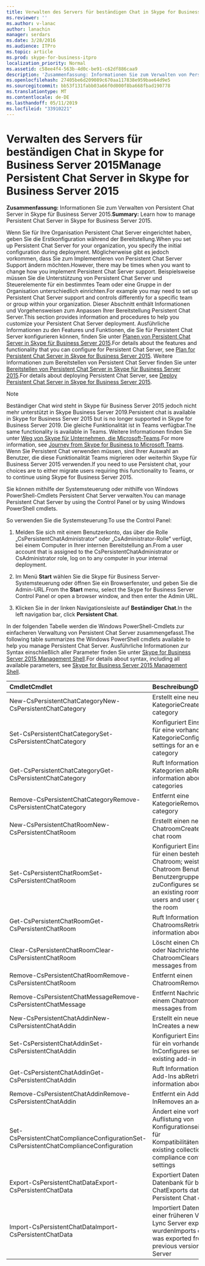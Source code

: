 ```yaml
---
title: Verwalten des Servers für beständigen Chat in Skype for Business Server 2015
ms.reviewer: ''
ms.author: v-lanac
author: lanachin
manager: serdars
ms.date: 3/28/2016
ms.audience: ITPro
ms.topic: article
ms.prod: skype-for-business-itpro
localization_priority: Normal
ms.assetid: c58ee4f4-563b-4d0c-be91-c62df886caa9
description: 'Zusammenfassung: Informationen Sie zum Verwalten von Persistent Chat Server in Skype für Business Server 2015.'
ms.openlocfilehash: 27405be6d209089c670aa117838e959bae64d9e5
ms.sourcegitcommit: bb53f131fabb03a66f0d000f8ba668fbad190778
ms.translationtype: MT
ms.contentlocale: de-DE
ms.lasthandoff: 05/11/2019
ms.locfileid: "33910221"
---
```

# <a name="manage-persistent-chat-server-in-skype-for-business-server-2015"></a><span data-ttu-id="9617d-103">Verwalten des Servers für beständigen Chat in Skype for Business Server 2015</span><span class="sxs-lookup"><span data-stu-id="9617d-103">Manage Persistent Chat Server in Skype for Business Server 2015</span></span>
 
<span data-ttu-id="9617d-104">**Zusammenfassung:** Informationen Sie zum Verwalten von Persistent Chat Server in Skype für Business Server 2015.</span><span class="sxs-lookup"><span data-stu-id="9617d-104">**Summary:** Learn how to manage Persistent Chat Server in Skype for Business Server 2015.</span></span>
  
<span data-ttu-id="9617d-105">Wenn Sie für Ihre Organisation Persistent Chat Server eingerichtet haben, geben Sie die Erstkonfiguration während der Bereitstellung.</span><span class="sxs-lookup"><span data-stu-id="9617d-105">When you set up Persistent Chat Server for your organization, you specify the initial configuration during deployment.</span></span> <span data-ttu-id="9617d-106">Möglicherweise gibt es jedoch vorkommen, dass Sie zum Implementieren von Persistent Chat Server Support ändern möchten.</span><span class="sxs-lookup"><span data-stu-id="9617d-106">However, there may be times when you want to change how you implement Persistent Chat Server support.</span></span> <span data-ttu-id="9617d-107">Beispielsweise müssen Sie die Unterstützung von Persistent Chat Server und Steuerelemente für ein bestimmtes Team oder eine Gruppe in der Organisation unterschiedlich einrichten.</span><span class="sxs-lookup"><span data-stu-id="9617d-107">For example you may need to set up Persistent Chat Server support and controls differently for a specific team or group within your organization.</span></span> <span data-ttu-id="9617d-108">Dieser Abschnitt enthält Informationen und Vorgehensweisen zum Anpassen Ihrer Bereitstellung Persistent Chat Server.</span><span class="sxs-lookup"><span data-stu-id="9617d-108">This section provides information and procedures to help you customize your Persistent Chat Server deployment.</span></span> <span data-ttu-id="9617d-109">Ausführliche Informationen zu den Features und Funktionen, die Sie für Persistent Chat Server konfigurieren können, finden Sie unter [Planen von Persistent Chat Server in Skype für Business Server 2015](../../plan-your-deployment/persistent-chat-server/persistent-chat-server.md).</span><span class="sxs-lookup"><span data-stu-id="9617d-109">For details about the features and functionality that you can configure for Persistent Chat Server, see [Plan for Persistent Chat Server in Skype for Business Server 2015](../../plan-your-deployment/persistent-chat-server/persistent-chat-server.md).</span></span> <span data-ttu-id="9617d-110">Weitere Informationen zum Bereitstellen von Persistent Chat Server finden Sie unter [Bereitstellen von Persistent Chat Server in Skype für Business Server 2015](../../deploy/deploy-persistent-chat-server/deploy-persistent-chat-server.md).</span><span class="sxs-lookup"><span data-stu-id="9617d-110">For details about deploying Persistent Chat Server, see [Deploy Persistent Chat Server in Skype for Business Server 2015](../../deploy/deploy-persistent-chat-server/deploy-persistent-chat-server.md).</span></span> 

> [!NOTE]
> <span data-ttu-id="9617d-111">Beständiger Chat wird steht in Skype für Business Server 2015 jedoch nicht mehr unterstützt in Skype Business Server 2019.</span><span class="sxs-lookup"><span data-stu-id="9617d-111">Persistent chat is available in Skype for Business Server 2015 but is no longer supported in Skype for Business Server 2019.</span></span> <span data-ttu-id="9617d-112">Die gleiche Funktionalität ist in Teams verfügbar.</span><span class="sxs-lookup"><span data-stu-id="9617d-112">The same functionality is available in Teams.</span></span> <span data-ttu-id="9617d-113">Weitere Informationen finden Sie unter [Weg von Skype für Unternehmen, die Microsoft-Teams](/microsoftteams/journey-skypeforbusiness-teams).</span><span class="sxs-lookup"><span data-stu-id="9617d-113">For more information, see [Journey from Skype for Business to Microsoft Teams](/microsoftteams/journey-skypeforbusiness-teams).</span></span> <span data-ttu-id="9617d-114">Wenn Sie Persistent Chat verwenden müssen, sind Ihrer Auswahl an Benutzer, die diese Funktionalität Teams migrieren oder weiterhin Skype für Business Server 2015 verwenden.</span><span class="sxs-lookup"><span data-stu-id="9617d-114">If you need to use Persistent chat, your choices are to either migrate users requiring this functionality to Teams, or to continue using Skype for Business Server 2015.</span></span> 
  
<span data-ttu-id="9617d-115">Sie können mithilfe der Systemsteuerung oder mithilfe von Windows PowerShell-Cmdlets Persistent Chat Server verwalten.</span><span class="sxs-lookup"><span data-stu-id="9617d-115">You can manage Persistent Chat Server by using the Control Panel or by using Windows PowerShell cmdlets.</span></span> 
  
<span data-ttu-id="9617d-116">So verwenden Sie die Systemsteuerung:</span><span class="sxs-lookup"><span data-stu-id="9617d-116">To use the Control Panel:</span></span>
  
1. <span data-ttu-id="9617d-117">Melden Sie sich mit einem Benutzerkonto, das über die Rolle „CsPersistentChatAdministrator“ oder „CsAdministrator-Rolle“ verfügt, bei einem Computer in Ihrer internen Bereitstellung an.</span><span class="sxs-lookup"><span data-stu-id="9617d-117">From a user account that is assigned to the CsPersistentChatAdministrator or CsAdministrator role, log on to any computer in your internal deployment.</span></span>
    
2. <span data-ttu-id="9617d-118">Im Menü **Start** wählen Sie die Skype für Business Server-Systemsteuerung oder öffnen Sie ein Browserfenster, und geben Sie die Admin-URL.</span><span class="sxs-lookup"><span data-stu-id="9617d-118">From the **Start** menu, select the Skype for Business Server Control Panel or open a browser window, and then enter the Admin URL.</span></span>
    
3. <span data-ttu-id="9617d-119">Klicken Sie in der linken Navigationsleiste auf **Beständiger Chat**.</span><span class="sxs-lookup"><span data-stu-id="9617d-119">In the left navigation bar, click **Persistent Chat**.</span></span>
    
<span data-ttu-id="9617d-120">In der folgenden Tabelle werden die Windows PowerShell-Cmdlets zur einfacheren Verwaltung von Persistent Chat Server zusammengefasst.</span><span class="sxs-lookup"><span data-stu-id="9617d-120">The following table summarizes the Windows PowerShell cmdlets available to help you manage Persistent Chat Server.</span></span> <span data-ttu-id="9617d-121">Ausführliche Informationen zur Syntax einschließlich aller Parameter finden Sie unter [Skype for Business Server 2015 Management Shell](../management-shell.md).</span><span class="sxs-lookup"><span data-stu-id="9617d-121">For details about syntax, including all available parameters, see [Skype for Business Server 2015 Management Shell](../management-shell.md).</span></span>
  

|<span data-ttu-id="9617d-122">**Cmdlet**</span><span class="sxs-lookup"><span data-stu-id="9617d-122">**Cmdlet**</span></span>|<span data-ttu-id="9617d-123">**Beschreibung**</span><span class="sxs-lookup"><span data-stu-id="9617d-123">**Description**</span></span>|
|:-----|:-----|
|<span data-ttu-id="9617d-124">New-CsPersistentChatCategory</span><span class="sxs-lookup"><span data-stu-id="9617d-124">New-CsPersistentChatCategory</span></span>  <br/> |<span data-ttu-id="9617d-125">Erstellt eine neue Kategorie</span><span class="sxs-lookup"><span data-stu-id="9617d-125">Creates a new category</span></span>  <br/> |
|<span data-ttu-id="9617d-126">Set-CsPersistentChatCategory</span><span class="sxs-lookup"><span data-stu-id="9617d-126">Set-CsPersistentChatCategory</span></span>  <br/> |<span data-ttu-id="9617d-127">Konfiguriert Einstellungen für eine vorhandene Kategorie</span><span class="sxs-lookup"><span data-stu-id="9617d-127">Configures settings for an existing category</span></span>  <br/> |
|<span data-ttu-id="9617d-128">Get-CsPersistentChatCategory</span><span class="sxs-lookup"><span data-stu-id="9617d-128">Get-CsPersistentChatCategory</span></span>  <br/> |<span data-ttu-id="9617d-129">Ruft Informationen über Kategorien ab</span><span class="sxs-lookup"><span data-stu-id="9617d-129">Retrieves information about categories</span></span>  <br/> |
|<span data-ttu-id="9617d-130">Remove-CsPersistentChatCategory</span><span class="sxs-lookup"><span data-stu-id="9617d-130">Remove-CsPersistentChatCategory</span></span>  <br/> |<span data-ttu-id="9617d-131">Entfernt eine Kategorie</span><span class="sxs-lookup"><span data-stu-id="9617d-131">Removes a category</span></span>  <br/> |
|<span data-ttu-id="9617d-132">New-CsPersistentChatRoom</span><span class="sxs-lookup"><span data-stu-id="9617d-132">New-CsPersistentChatRoom</span></span>  <br/> |<span data-ttu-id="9617d-133">Erstellt einen neuen Chatroom</span><span class="sxs-lookup"><span data-stu-id="9617d-133">Creates a new chat room</span></span>  <br/> |
|<span data-ttu-id="9617d-134">Set-CsPersistentChatRoom</span><span class="sxs-lookup"><span data-stu-id="9617d-134">Set-CsPersistentChatRoom</span></span>  <br/> |<span data-ttu-id="9617d-135">Konfiguriert Einstellungen für einen bestehenden Chatroom; weist dem Chatroom Benutzer und Benutzergruppen zu</span><span class="sxs-lookup"><span data-stu-id="9617d-135">Configures settings for an existing room; assign users and user groups to the room</span></span>  <br/> |
|<span data-ttu-id="9617d-136">Get-CsPersistentChatRoom</span><span class="sxs-lookup"><span data-stu-id="9617d-136">Get-CsPersistentChatRoom</span></span>  <br/> |<span data-ttu-id="9617d-137">Ruft Informationen zu Chatrooms</span><span class="sxs-lookup"><span data-stu-id="9617d-137">Retrieves information about rooms</span></span>  <br/> |
|<span data-ttu-id="9617d-138">Clear-CsPersistentChatRoom</span><span class="sxs-lookup"><span data-stu-id="9617d-138">Clear-CsPersistentChatRoom</span></span>  <br/> |<span data-ttu-id="9617d-139">Löscht einen Chatroom oder Nachrichten in einem Chatroom</span><span class="sxs-lookup"><span data-stu-id="9617d-139">Clears a room or messages from a room</span></span>  <br/> |
|<span data-ttu-id="9617d-140">Remove-CsPersistentChatRoom</span><span class="sxs-lookup"><span data-stu-id="9617d-140">Remove-CsPersistentChatRoom</span></span>  <br/> |<span data-ttu-id="9617d-141">Entfernt einen Chatroom</span><span class="sxs-lookup"><span data-stu-id="9617d-141">Removes a room</span></span>  <br/> |
|<span data-ttu-id="9617d-142">Remove-CsPersistentChatMessage</span><span class="sxs-lookup"><span data-stu-id="9617d-142">Remove-CsPersistentChatMessage</span></span>  <br/> |<span data-ttu-id="9617d-143">Entfernt Nachrichten aus einem Chatroom</span><span class="sxs-lookup"><span data-stu-id="9617d-143">Removes messages from a room</span></span>  <br/> |
|<span data-ttu-id="9617d-144">New-CsPersistentChatAddin</span><span class="sxs-lookup"><span data-stu-id="9617d-144">New-CsPersistentChatAddin</span></span>  <br/> |<span data-ttu-id="9617d-145">Erstellt ein neues Add-In</span><span class="sxs-lookup"><span data-stu-id="9617d-145">Creates a new add-in</span></span>  <br/> |
|<span data-ttu-id="9617d-146">Set-CsPersistentChatAddin</span><span class="sxs-lookup"><span data-stu-id="9617d-146">Set-CsPersistentChatAddin</span></span>  <br/> |<span data-ttu-id="9617d-147">Konfiguriert Einstellungen für ein vorhandenes Add-In</span><span class="sxs-lookup"><span data-stu-id="9617d-147">Configures settings for an existing add-in</span></span>  <br/> |
|<span data-ttu-id="9617d-148">Get-CsPersistentChatAddin</span><span class="sxs-lookup"><span data-stu-id="9617d-148">Get-CsPersistentChatAddin</span></span>  <br/> |<span data-ttu-id="9617d-149">Ruft Informationen über Add-Ins ab</span><span class="sxs-lookup"><span data-stu-id="9617d-149">Retrieves information about add-ins</span></span>  <br/> |
|<span data-ttu-id="9617d-150">Remove-CsPersistentChatAddin</span><span class="sxs-lookup"><span data-stu-id="9617d-150">Remove-CsPersistentChatAddin</span></span>  <br/> |<span data-ttu-id="9617d-151">Entfernt ein Add-In</span><span class="sxs-lookup"><span data-stu-id="9617d-151">Removes an add-in</span></span>  <br/> |
|<span data-ttu-id="9617d-152">Set-CsPersistentChatComplianceConfiguration</span><span class="sxs-lookup"><span data-stu-id="9617d-152">Set-CsPersistentChatComplianceConfiguration</span></span>  <br/> |<span data-ttu-id="9617d-153">Ändert eine vorhandene Auflistung von Konfigurationseinstellungen für Kompatibilitäten</span><span class="sxs-lookup"><span data-stu-id="9617d-153">Modifies an existing collection of compliance configuration settings</span></span>  <br/> |
|<span data-ttu-id="9617d-154">Export-CsPersistentChatData</span><span class="sxs-lookup"><span data-stu-id="9617d-154">Export-CsPersistentChatData</span></span>  <br/> |<span data-ttu-id="9617d-155">Exportiert Daten aus einer Datenbank für beständigen Chat</span><span class="sxs-lookup"><span data-stu-id="9617d-155">Exports data from a Persistent Chat database</span></span>  <br/> |
|<span data-ttu-id="9617d-156">Import-CsPersistentChatData</span><span class="sxs-lookup"><span data-stu-id="9617d-156">Import-CsPersistentChatData</span></span>  <br/> |<span data-ttu-id="9617d-157">Importiert Daten, die von einer früheren Version von Lync Server exportiert wurden</span><span class="sxs-lookup"><span data-stu-id="9617d-157">Imports data that was exported from a previous version of Lync Server</span></span>  <br/> |
   

